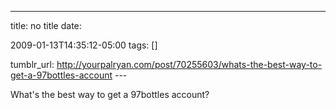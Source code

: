 ---
title: no title
date:

 2009-01-13T14:35:12-05:00 
tags:  []

tumblr_url:
http://yourpalryan.com/post/70255603/whats-the-best-way-to-get-a-97bottles-account
\-\--

What's the best way to get a 97bottles account?
